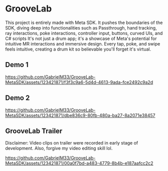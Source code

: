 # GrooveLab

This project is entirely made with Meta SDK. It pushes the boundaries of the SDK, diving deep into functionalities such as Passthrough, hand tracking, ray interactions, poke interactions, controller input, buttons, curved UIs, and C# scripts It's not just a drum app; it's a showcase of Meta's potential for intuitive MR interactions and immersive design. Every tap, poke, and swipe feels intuitive, creating a drum kit so believable you'll forget it's virtual.

## Demo 1

https://github.com/GabrielM33/GrooveLab-MetaSDK/assets/123421871/f3f3c9a6-5d4d-4613-9ada-fce2492c9a2d

## Demo 2

https://github.com/GabrielM33/GrooveLab-MetaSDK/assets/123421871/dbe836c9-80fb-480a-ba27-8a2071e38457

## GrooveLab Trailer
Disclaimer: Video clips on trailer were recorded in early stage of development. Also, forgive my video editing skill lol.

https://github.com/GabrielM33/GrooveLab-MetaSDK/assets/123421871/00a0f7bd-a483-4779-8b4b-e187aafcc2c2
